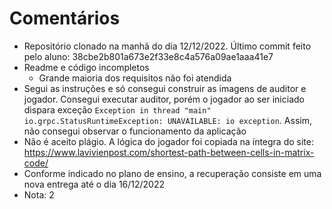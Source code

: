 # Comentários

- Repositório clonado na manhã do dia 12/12/2022. Último commit feito pelo aluno: 38cbe2b801a673e2f33e8c4a576a09ae1aaa41e7
- Readme e código incompletos
  - Grande maioria dos requisitos não foi atendida
- Segui as instruções e só consegui construir as imagens de auditor e jogador. Consegui executar auditor, porém o jogador ao ser iniciado dispara exceção `Exception in thread "main" io.grpc.StatusRuntimeException: UNAVAILABLE: io exception`. Assim, não consegui observar o funcionamento da aplicação
- Não é aceito plágio. A lógica do jogador foi copiada na íntegra do site: https://www.lavivienpost.com/shortest-path-between-cells-in-matrix-code/
- Conforme indicado no plano de ensino, a recuperação consiste em uma nova entrega até o dia 16/12/2022
- Nota: 2
